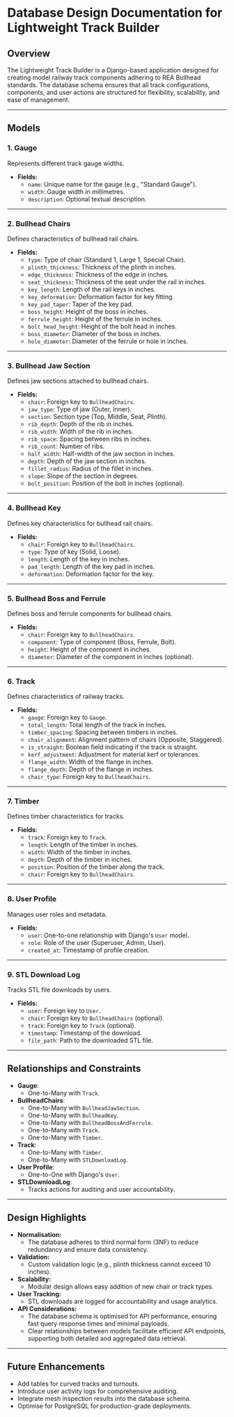 # Database Design Documentation for Lightweight Track Builder

## Overview
The Lightweight Track Builder is a Django-based application designed for creating model railway track components adhering to REA Bullhead standards. The database schema ensures that all track configurations, components, and user actions are structured for flexibility, scalability, and ease of management.

---

## Models

### **1. Gauge**
Represents different track gauge widths.
- **Fields:**
  - `name`: Unique name for the gauge (e.g., "Standard Gauge").
  - `width`: Gauge width in millimetres.
  - `description`: Optional textual description.

---

### **2. Bullhead Chairs**
Defines characteristics of bullhead rail chairs.
- **Fields:**
  - `type`: Type of chair (Standard 1, Large 1, Special Chair).
  - `plinth_thickness`: Thickness of the plinth in inches.
  - `edge_thickness`: Thickness of the edge in inches.
  - `seat_thickness`: Thickness of the seat under the rail in inches.
  - `key_length`: Length of the rail keys in inches.
  - `key_deformation`: Deformation factor for key fitting.
  - `key_pad_taper`: Taper of the key pad.
  - `boss_height`: Height of the boss in inches.
  - `ferrule_height`: Height of the ferrule in inches.
  - `bolt_head_height`: Height of the bolt head in inches.
  - `boss_diameter`: Diameter of the boss in inches.
  - `hole_diameter`: Diameter of the ferrule or hole in inches.

---

### **3. Bullhead Jaw Section**
Defines jaw sections attached to bullhead chairs.
- **Fields:**
  - `chair`: Foreign key to `BullheadChairs`.
  - `jaw_type`: Type of jaw (Outer, Inner).
  - `section`: Section type (Top, Middle, Seat, Plinth).
  - `rib_depth`: Depth of the rib in inches.
  - `rib_width`: Width of the rib in inches.
  - `rib_space`: Spacing between ribs in inches.
  - `rib_count`: Number of ribs.
  - `half_width`: Half-width of the jaw section in inches.
  - `depth`: Depth of the jaw section in inches.
  - `fillet_radius`: Radius of the fillet in inches.
  - `slope`: Slope of the section in degrees.
  - `bolt_position`: Position of the bolt in inches (optional).

---

### **4. Bullhead Key**
Defines key characteristics for bullhead rail chairs.
- **Fields:**
  - `chair`: Foreign key to `BullheadChairs`.
  - `type`: Type of key (Solid, Loose).
  - `length`: Length of the key in inches.
  - `pad_length`: Length of the key pad in inches.
  - `deformation`: Deformation factor for the key.

---

### **5. Bullhead Boss and Ferrule**
Defines boss and ferrule components for bullhead chairs.
- **Fields:**
  - `chair`: Foreign key to `BullheadChairs`.
  - `component`: Type of component (Boss, Ferrule, Bolt).
  - `height`: Height of the component in inches.
  - `diameter`: Diameter of the component in inches (optional).

---

### **6. Track**
Defines characteristics of railway tracks.
- **Fields:**
  - `gauge`: Foreign key to `Gauge`.
  - `total_length`: Total length of the track in inches.
  - `timber_spacing`: Spacing between timbers in inches.
  - `chair_alignment`: Alignment pattern of chairs (Opposite, Staggered).
  - `is_straight`: Boolean field indicating if the track is straight.
  - `kerf_adjustment`: Adjustment for material kerf or tolerances.
  - `flange_width`: Width of the flange in inches.
  - `flange_depth`: Depth of the flange in inches.
  - `chair_type`: Foreign key to `BullheadChairs`.

---

### **7. Timber**
Defines timber characteristics for tracks.
- **Fields:**
  - `track`: Foreign key to `Track`.
  - `length`: Length of the timber in inches.
  - `width`: Width of the timber in inches.
  - `depth`: Depth of the timber in inches.
  - `position`: Position of the timber along the track.
  - `chair`: Foreign key to `BullheadChairs`.

---

### **8. User Profile**
Manages user roles and metadata.
- **Fields:**
  - `user`: One-to-one relationship with Django's `User` model.
  - `role`: Role of the user (Superuser, Admin, User).
  - `created_at`: Timestamp of profile creation.

---

### **9. STL Download Log**
Tracks STL file downloads by users.
- **Fields:**
  - `user`: Foreign key to `User`.
  - `chair`: Foreign key to `BullheadChairs` (optional).
  - `track`: Foreign key to `Track` (optional).
  - `timestamp`: Timestamp of the download.
  - `file_path`: Path to the downloaded STL file.

---

## Relationships and Constraints
- **Gauge**:
  - One-to-Many with `Track`.
- **BullheadChairs**:
  - One-to-Many with `BullheadJawSection`.
  - One-to-Many with `BullheadKey`.
  - One-to-Many with `BullheadBossAndFerrule`.
  - One-to-Many with `Track`.
  - One-to-Many with `Timber`.
- **Track**:
  - One-to-Many with `Timber`.
  - One-to-Many with `STLDownloadLog`.
- **User Profile**:
  - One-to-One with Django's `User`.
- **STLDownloadLog**:
  - Tracks actions for auditing and user accountability.

---

## Design Highlights
- **Normalisation:**
  - The database adheres to third normal form (3NF) to reduce redundancy and ensure data consistency.
- **Validation:**
  - Custom validation logic (e.g., plinth thickness cannot exceed 10 inches).
- **Scalability:**
  - Modular design allows easy addition of new chair or track types.
- **User Tracking:**
  - STL downloads are logged for accountability and usage analytics.
- **API Considerations:**
  - The database schema is optimised for API performance, ensuring fast query response times and minimal payloads.
  - Clear relationships between models facilitate efficient API endpoints, supporting both detailed and aggregated data retrieval.

---

## Future Enhancements
- Add tables for curved tracks and turnouts.
- Introduce user activity logs for comprehensive auditing.
- Integrate mesh inspection results into the database schema.
- Optimise for PostgreSQL for production-grade deployments.


